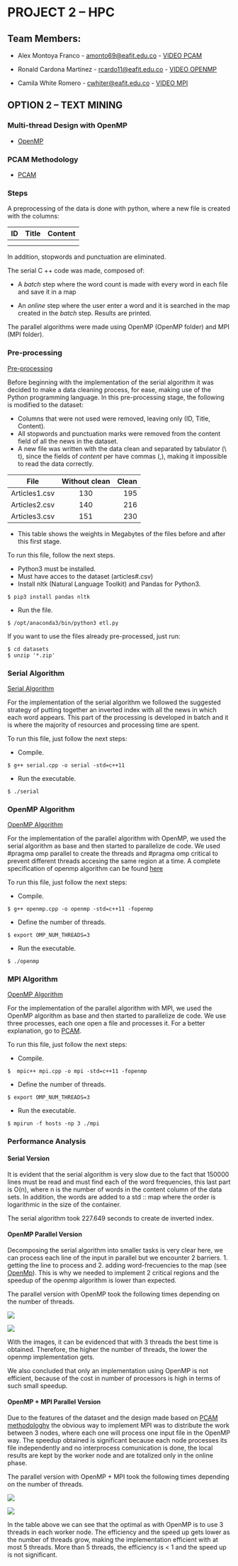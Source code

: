 # PROJECT 2 – HPC

## Team Members:

* Alex Montoya Franco - amonto69@eafit.edu.co - [VIDEO PCAM](https://youtu.be/srdoAmUcjUE)

* Ronald Cardona Martínez - rcardo11@eafit.edu.co - [VIDEO OPENMP](https://youtu.be/C2m8ggv9cE4)

* Camila White Romero - cwhiter@eafit.edu.co - [VIDEO MPI](https://youtu.be/ssS15JVdW2c)


##  OPTION 2 – TEXT MINING

### Multi-thread Design with OpenMP
* [OpenMP](openmp.md)

### PCAM Methodology
* [PCAM](pcam.md)


### Steps

A preprocessing of the data is done with python, where a new file is created with the columns:

| ID            | Title         | Content  |
| ------------- |:-------------:| --------:|
|               |               |          |
|               |               |          |

In addition, stopwords and punctuation are eliminated.

The serial C ++ code was made, composed of:

* A *batch* step where the word count is made with every word in each file and save it in a map
 
* An *online* step where the user enter a word and it is searched in the map created in the *batch* step.
Results are printed.

The parallel algorithms were made using OpenMP (OpenMP folder) and MPI (MPI folder).

### Pre-processing

[Pre-processing](serial/etl.py)

Before beginning with the implementation of the serial algorithm it was decided to make a data cleaning process, for ease, making use of the Python programming language. In this pre-processing stage, the following is modified to the dataset:

* Columns that were not used were removed, leaving only (ID, Title, Content).
* All stopwords and punctuation marks were removed from the content field of all the news in the dataset.
* A new file was written with the data clean and separated by tabulator (\ t), since the fields of *content* per have commas (,), making it impossible to read the data correctly.

| File          | Without clean | Clean    |
| ------------- |:-------------:| --------:|
| Articles1.csv | 130           | 195      |
| Articles2.csv | 140           | 216      |
| Articles3.csv | 151           | 230      |
* This table shows the weights in Megabytes of the files before and after this first stage.

To run this file, follow the next steps.
* Python3 must be installed.
* Must have acces to the dataset (articles#.csv)
* Install nltk (Natural Language Toolkit) and Pandas for Python3.
```
$ pip3 install pandas nltk
```
* Run the file.
```
$ /opt/anaconda3/bin/python3 etl.py
```

If you want to use the files already pre-processed, just run:
```
$ cd datasets
$ unzip '*.zip'
```

### Serial Algorithm

[Serial Algorithm](serial/serial.cpp)

For the implementation of the serial algorithm we followed the suggested strategy of putting together an inverted index with all the news in which each word appears. This part of the processing is developed in batch and it is where the majority of resources and processing time are spent.

To run this file, just follow the next steps:
* Compile.
```
$ g++ serial.cpp -o serial -std=c++11
```
* Run the executable.
```
$ ./serial
```

### OpenMP Algorithm

[OpenMP Algorithm](openmp/openmp.py)

For the implementation of the parallel algorithm with OpenMP, we used the serial algorithm as base and then started to parallelize de code. 
We used #pragma omp parallel to create the threads and #pragma omp critical to prevent different threads accesing the same region at a time. A complete specification of openmp algorithm can be found [here](openmp.md)

To run this file, just follow the next steps:
* Compile.
```
$ g++ openmp.cpp -o openmp -std=c++11 -fopenmp
```
* Define the number of threads.
```
$ export OMP_NUM_THREADS=3
```
* Run the executable.
```
$ ./openmp
```

### MPI Algorithm

[OpenMP Algorithm](openmp/openmp.py)

For the implementation of the parallel algorithm with MPI, we used the OpenMP algorithm as base and then started to parallelize de code. 
We use three processes, each one open a file and processes it. 
For a better explanation, go to [PCAM](pcam.md).

To run this file, just follow the next steps:
* Compile.
```
$  mpic++ mpi.cpp -o mpi -std=c++11 -fopenmp
```
* Define the number of threads.
```
$ export OMP_NUM_THREADS=3
```
* Run the executable.
```
$ mpirun -f hosts -np 3 ./mpi
```

### Performance Analysis

#### Serial Version
It is evident that the serial algorithm is very slow due to the fact that 150000 lines must be read and must find each of the word frequencies, this last part is O(n), where n is the number of words in the content column of the data sets. In addition, the words are added to a std :: map where the order is logarithmic in the size of the container.

The serial algorithm took 227.649 seconds to create de inverted index. 

#### OpenMP Parallel Version

Decomposing the serial algorithm into smaller tasks is very clear here, we can process each line of the input in parallel but we encounter 2 barriers. 1. getting the line to process and 2.  adding word-frecuencies to the map (see [OpenMp](openmp.md)). This is why we needed to implement 2 critical regions and the speedup of the openmp algorithm is lower than expected.

The parallel version with OpenMP took the following times depending on the number of threads. 

![](./fotos/tablaOpenMP.png)

![](./fotos/OPENMP.png)

With the images, it can be evidenced that with 3 threads the best time is obtained. Therefore, the higher the number of threads, the lower the openmp implementation gets.

We also concluded that only an implementation using OpenMP is not efficient, because of the cost in number of processors is high in terms of such small speedup.

#### OpenMP + MPI Parallel Version
Due to the features of the dataset and the design made based on [PCAM methodologhy](pcam.md) the obvious way to implement MPI was to distribute the work between 3 nodes, where each one will process one input file in the OpenMP way.
The speedup obtained is significant because each node processes its file independently and no interprocess comunication is done, the local results are kept by the worker node and are totalized only in the online phase.

The parallel version with OpenMP + MPI took the following times depending on the number of threads.

![](./fotos/tablaMPI.png)

![](./fotos/MPI.png)

In the table above we can see that the optimal as with OpenMP is to use 3 threads in each worker node.
The efficiency and the speed up gets lower as the number of threads grow, making the implementation efficient with at most 5 threads. More than 5 threads, the efficiency is < 1 and the speed up is not significant.
